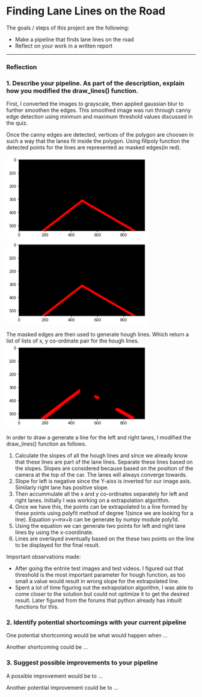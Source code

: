 # **Finding Lane Lines on the Road** 

The goals / steps of this project are the following:
* Make a pipeline that finds lane lines on the road
* Reflect on your work in a written report


[//]: # (Image References)

[image1]: ./examples/grayscale.jpg "Grayscale"
[image2]: ./examples/region_interest.jpg "Region of interest for lane finding"
[image3]: ./examples/Hough_transform.png "Hough Transform"

---

### Reflection

### 1. Describe your pipeline. As part of the description, explain how you modified the draw_lines() function.

First, I converted the images to grayscale, then applied gaussian blur to further smoothen the edges. This smoothed image was run through canny edge detection using minmum and maximum threshold values discussed in the quiz.

Once the canny edges are detected, vertices of the polygon are choosen in such a way that the lanes fit inside the polygon. Using fillpoly function the detected points for the lines are represented as masked edges(in red).

![alt text][image2]
![alt text][image2]

The masked edges are then used to generate hough lines. Which return a list of lists of x, y co-ordinate pair for the hough lines.
![alt text][image3]

In order to draw a generate a line for the left and right lanes, I modified the draw_lines() function as follows.
1) Calculate the slopes of all the hough lines and since we already know that these lines are part of the lane lines. Separate these lines based on the slopes. Slopes are considered because based on the position of the camera at the top of the car. The lanes will always converge towards.
2) Slope for left is negative since the Y-aixs is inverted for our image axis. Similarly right lane has positive slope.
3) Then accummulate all the x and y co-ordinates separately for left and right lanes. Initially I was working on a extrapolation algorithm.
4) Once we have this, the points can be extrapolated to a line formed by these points using polyfit method of degree 1(since we are looking for a line). Equation y=mx+b can be generate by numpy module poly1d.
5) Using the equation we can generate two points for left and right lane lines by using the x-coordinate.
6) Lines are overlayed eventually based on the these two points on the line to be displayed for the final result.


Important observations made:
- After going the entrire test images and test videos. I figured out that threshold is the most important parameter for hough function, as too small a value would result in wrong slope for the extrapolated line.
- Spent a lot of time figuring out the extrapolation algorithm, I was able to come closer to the solution but could not optimize it to get the desired result. Later figured from the forums that python already has inbuilt functions for this. 

### 2. Identify potential shortcomings with your current pipeline


One potential shortcoming would be what would happen when ... 

Another shortcoming could be ...


### 3. Suggest possible improvements to your pipeline

A possible improvement would be to ...

Another potential improvement could be to ...
